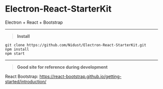 # Electron-React-StarterKit
Electron + React + Bootstrap

* * *
> **Install**

```
git clone https://github.com/Nidust/Electron-React-StarterKit.git
npm install
npm start
```

* * *
> **Good site for reference during development**

React Bootstrap: https://react-bootstrap.github.io/getting-started/introduction/
